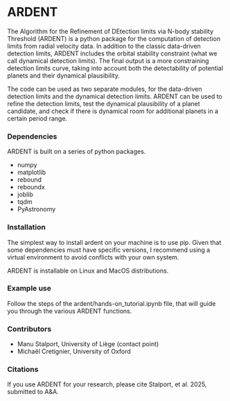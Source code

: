 # ARDENT
The Algorithm for the Refinement of DEtection limits via N-body stability Threshold (ARDENT) is a python package for the computation of detection limits from radial velocity data. In addition to the classic data-driven detection limits, ARDENT includes the orbital stability constraint (what we call dynamical detection limits). The final output is a more constraining detection limits curve, taking into account both the detectability of potential planets and their dynamical plausibility. 

The code can be used as two separate modules, for the data-driven detection limits and the dynamical detection limits. ARDENT can be used to refine the detection limits, test the dynamical plausibility of a planet candidate, and check if there is dynamical room for additional planets in a certain period range. 

### Dependencies
ARDENT is built on a series of python packages. 
+ numpy
+ matplotlib
+ rebound
+ reboundx
+ joblib
+ tqdm
+ PyAstronomy

### Installation 
The simplest way to install ardent on your machine is to use pip. Given that some dependencies must have specific versions, I recommend using a virtual environment to avoid conflicts with your own system. 

ARDENT is installable on Linux and MacOS distributions.

### Example use 
Follow the steps of the ardent/hands-on_tutorial.ipynb file, that will guide you through the various ARDENT functions. 

### Contributors 
+ Manu Stalport, University of Liège (contact point)
+ Michaël Cretignier, University of Oxford

### Citations
If you use ARDENT for your research, please cite Stalport, et al. 2025, submitted to A&A. 
